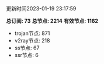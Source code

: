 更新时间2023-01-19 23:17:59

**总订阅: 73**
**总节点: 2214**
**有效节点: 1162**
- trojan节点: 871
- v2ray节点: 218
- ss节点: 67
- ssr节点: 6
